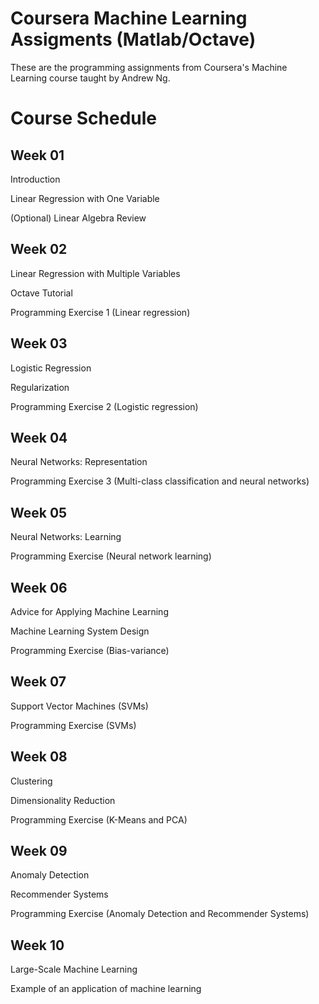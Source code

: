 # Coursera Machine Learning Assigments (Matlab/Octave)

These are the programming assignments from Coursera's Machine Learning course taught by Andrew Ng.

# Course Schedule

## Week 01
Introduction

Linear Regression with One Variable

(Optional) Linear Algebra Review

## Week 02
Linear Regression with Multiple Variables

Octave Tutorial

Programming Exercise 1 (Linear regression)

## Week 03
Logistic Regression

Regularization

Programming Exercise 2 (Logistic regression)

## Week 04
Neural Networks: Representation

Programming Exercise 3 (Multi-class classification and neural networks)

## Week 05
Neural Networks: Learning

Programming Exercise (Neural network learning)

## Week 06
Advice for Applying Machine Learning

Machine Learning System Design

Programming Exercise (Bias-variance)

## Week 07
Support Vector Machines (SVMs)

Programming Exercise (SVMs)

## Week 08
Clustering

Dimensionality Reduction

Programming Exercise (K-Means and PCA)

## Week 09
Anomaly Detection

Recommender Systems

Programming Exercise (Anomaly Detection and Recommender Systems)

## Week 10
Large-Scale Machine Learning

Example of an application of machine learning
